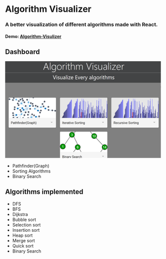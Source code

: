 # Algorithm Visualizer

### A better visualization of different algorithms made with React. 
#### Demo: <a href="https://rounak-goyal.github.io/AlgorithmVisualizer/">Algorithm-Visulizer</a>
## Dashboard
<img src="img/11.png"/>


- Pathfinder(Graph)
- Sorting Algorithms
- Binary Search


## Algorithms implemented 

- DFS
- BFS
- Dijkstra
- Bubble sort
- Selection sort
- Insertion sort
- Heap sort
- Merge sort
- Quick sort
- Binary Search



